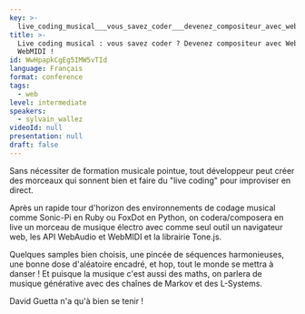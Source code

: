 ```yaml
---
key: >-
  live_coding_musical___vous_savez_coder___devenez_compositeur_avec_webaudio_et_webmidi__
title: >-
  Live coding musical : vous savez coder ? Devenez compositeur avec WebAudio et
  WebMIDI !
id: WwHpapkCgEg5IMW5vTId
language: Français
format: conference
tags:
  - web
level: intermediate
speakers:
  - sylvain_wallez
videoId: null
presentation: null
draft: false
---
```

Sans nécessiter de formation musicale pointue, tout développeur peut créer des morceaux qui sonnent bien et faire du "live coding" pour improviser en direct.

Après un rapide tour d'horizon des environnements de codage musical comme Sonic-Pi en Ruby ou FoxDot en Python, on codera/composera en live un morceau de musique électro avec comme seul outil un navigateur web, les API WebAudio et WebMIDI et la librairie Tone.js.

Quelques samples bien choisis, une pincée de séquences harmonieuses, une bonne dose d'aléatoire encadré, et hop, tout le monde se mettra à danser ! Et puisque la musique c'est aussi des maths, on parlera de musique générative avec des chaînes de Markov et des L-Systems.

David Guetta n'a qu'à bien se tenir !